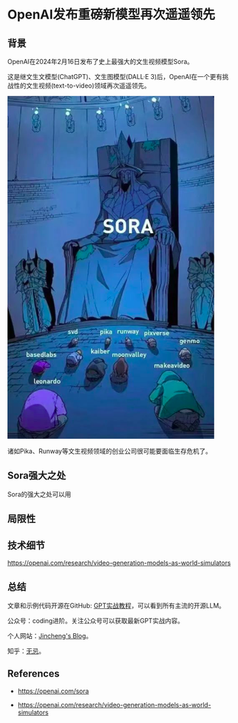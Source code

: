 # OpenAI发布重磅新模型再次遥遥领先

## 背景

OpenAI在2024年2月16日发布了史上最强大的文生视频模型Sora。

这是继文生文模型(ChatGPT)、文生图模型(DALL·E 3)后，OpenAI在一个更有挑战性的文生视频(text-to-video)领域再次遥遥领先。

![](../img/sora_vs.png) 

诸如Pika、Runway等文生视频领域的创业公司很可能要面临生存危机了。

## Sora强大之处

Sora的强大之处可以用



## 局限性



## 技术细节

https://openai.com/research/video-generation-models-as-world-simulators



## 总结

文章和示例代码开源在GitHub: [GPT实战教程](https://github.com/jincheng9/gpt-tutorial)，可以看到所有主流的开源LLM。

公众号：coding进阶。关注公众号可以获取最新GPT实战内容。

个人网站：[Jincheng's Blog](https://jincheng9.github.io/)。

知乎：[无忌](https://www.zhihu.com/people/thucuhkwuji)。



## References

* https://openai.com/sora

* https://openai.com/research/video-generation-models-as-world-simulators
